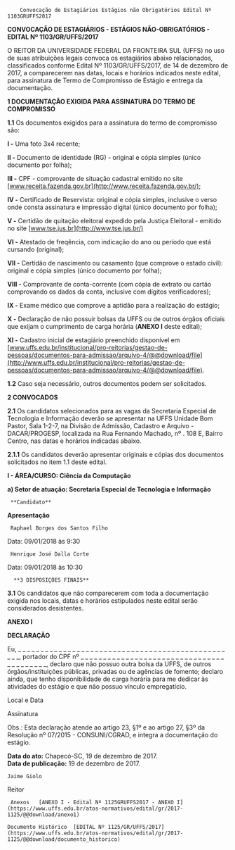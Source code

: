         Convocação de Estagiários Estágios não Obrigatórios Edital Nº 1103GRUFFS2017  

**CONVOCAÇÃO DE ESTAGIÁRIOS - ESTÁGIOS NÃO-OBRIGATÓRIOS - EDITAL Nº 1103/GR/UFFS/2017**

  

 O REITOR DA UNIVERSIDADE FEDERAL DA FRONTEIRA SUL (UFFS) no uso de suas atribuições legais convoca os estagiários abaixo relacionados, classificados conforme Edital Nº 1103/GR/UFFS/2017, de 14 de dezembro de 2017, a comparecerem nas datas, locais e horários indicados neste edital, para assinatura de Termo de Compromisso de Estágio e entrega da documentação.

  **1 DOCUMENTAÇÃO EXIGIDA PARA ASSINATURA DO TERMO DE COMPROMISSO**

 **1.1** Os documentos exigidos para a assinatura do termo de compromisso são:

 **I -** Uma foto 3x4 recente;

 **II -** Documento de identidade (RG) - original e cópia simples (único documento por folha);

 **III -** CPF - comprovante de situação cadastral emitido no site [www.receita.fazenda.gov.br](http://www.receita.fazenda.gov.br/);

 **IV -** Certificado de Reservista: original e cópia simples, inclusive o verso onde consta assinatura e impressão digital (único documento por folha);

 **V -** Certidão de quitação eleitoral expedido pela Justiça Eleitoral - emitido no site [www.tse.jus.br](http://www.tse.jus.br/)

 **VI -** Atestado de freqência, com indicação do ano ou período que está cursando (original);

 **VII -** Certidão de nascimento ou casamento (que comprove o estado civil): original e cópia simples (único documento por folha);

 **VIII -** Comprovante de conta-corrente (com cópia de extrato ou cartão comprovando os dados da conta, inclusive com dígitos verificadores);

 **IX -** Exame médico que comprove a aptidão para a realização do estágio;

 **X -** Declaração de não possuir bolsas da UFFS ou de outros órgãos oficiais que exijam o cumprimento de carga horária (**ANEXO I** deste edital);

 **XI -** Cadastro inicial de estagiário preenchido disponível em [www.uffs.edu.br/institucional/pro-reitorias/gestao-de-pessoas/documentos-para-admissao/arquivo-4/@@download/file](http://www.uffs.edu.br/institucional/pro-reitorias/gestao-de-pessoas/documentos-para-admissao/arquivo-4/@@download/file).

 **1.2** Caso seja necessário, outros documentos podem ser solicitados.

  **2 CONVOCADOS**

 **2.1** Os candidatos selecionados para as vagas da Secretaria Especial de Tecnologia e Informação deverão se apresentar na UFFS Unidade Bom Pastor, Sala 1-2-7, na Divisão de Admissão, Cadastro e Arquivo - DACAR/PROGESP, localizada na Rua Fernando Machado, nº . 108 E, Bairro Centro, nas datas e horários indicadas abaixo.

 **2.1.1** Os candidatos deverão apresentar originais e cópias dos documentos solicitados no item 1.1 deste edital.

 **I - ÁREA/CURSO: Ciência da Computação**

 **a) Setor de atuação: Secretaria Especial de Tecnologia e Informação**

     **Candidato**

   **Apresentação**

     Raphael Borges dos Santos Filho

   Data: 09/01/2018 às 9:30

     Henrique José Dalla Corte

   Data: 09/01/2018 às 10:30

      **3 DISPOSIÇÕES FINAIS**

 **3.1** Os candidatos que não comparecerem com toda a documentação exigida nos locais, datas e horários estipulados neste edital serão considerados desistentes.

 **ANEXO I**

  **DECLARAÇÃO**

  Eu, \_ \_ \_ \_ \_ \_ \_ \_ \_ \_ \_ \_ \_ \_ \_ \_ \_ \_ \_ \_ \_ \_ \_ \_ \_ \_ \_ \_ \_ \_ \_ \_ \_ \_ \_ \_ \_ \_ \_ \_ \_ \_ \_ \_ \_ \_ \_ \_ \_, portador do CPF nº \_ \_ \_ \_ \_ \_ \_ \_ \_ \_ \_ \_ \_ \_ \_ \_ \_ \_ \_ \_ \_ \_ \_ \_ \_ \_ \_ \_ \_ \_ \_ \_ \_ \_ \_ \_ \_ \_ \_ \_ \_, declaro que não possuo outra bolsa da UFFS, de outros órgãos/instituições públicas, privadas ou de agências de fomento; declaro ainda, que tenho disponibilidade de carga horária para me dedicar às atividades do estágio e que não possuo vínculo empregatício.

  

  

  

 Local e Data

  

  

  

 Assinatura

  

 Obs.: Esta declaração atende ao artigo 23, §1º e ao artigo 27, §3º da Resolução nº 07/2015 - CONSUNI/CGRAD, e integra a documentação do estágio.

   **Data do ato:** Chapecó-SC, 19 de dezembro de 2017.   
 **Data de publicação:**  19 de dezembro de 2017. 

    Jaime Giolo   
 Reitor 

     Anexos   [ANEXO I - Edital Nº 1125GRUFFS2017 - ANEXO I](https://www.uffs.edu.br/atos-normativos/edital/gr/2017-1125/@@download/anexo1)  

    Documento Histórico  [EDITAL Nº 1125/GR/UFFS/2017](https://www.uffs.edu.br/atos-normativos/edital/gr/2017-1125/@@download/documento_historico)     
      